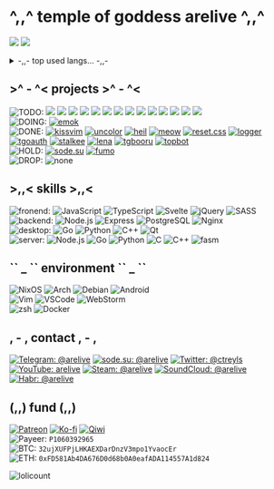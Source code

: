 # ^,,^ temple of goddess arelive ^,,^

<p align="left">
  <img src="https://user-images.githubusercontent.com/36796676/140937667-010ba253-a119-4643-b861-9b547d703302.png" />
  <img src="https://github-readme-stats.vercel.app/api?username=arebaka&theme=nightowl&show_icons=true" />
</p>
<details>
  <summary> -,,- top used langs... -,,- </summary>
  <img src="https://github-readme-stats.vercel.app/api/top-langs/?username=arebaka&theme=nightowl" />
</details>

## >^ - ^< projects >^ - ^<
![TODO: ](https://img.shields.io/badge/TODO-FFFFFF?style=flat)
  ![](https://img.shields.io/badge/-web%20components%20library-gray?style=flat-square)
  ![](https://img.shields.io/badge/-captcha%20service-gray?style=flat-square)
  ![](https://img.shields.io/badge/-platform%20of%20knowledge-gray?style=flat-square)
  ![](https://img.shields.io/badge/-cloud%20for%20media-gray?style=flat-square)
  ![](https://img.shields.io/badge/-dashbord%20for%20Telegram%20chats-gray?style=flat-square)
  ![](https://img.shields.io/badge/-image%20format%20for%20TTY%20and%20colorized%20code%20dumps-gray?style=flat-square)
  ![](https://img.shields.io/badge/-upgrade%20of%20XMPP%20protocol-gray?style=flat-square)
  ![](https://img.shields.io/badge/-URL%20shortener%20with%20useragent%20variator-gray?style=flat-square)
  ![](https://img.shields.io/badge/-web%20search%20engine%20for%20geeks-gray?style=flat-square)
  ![](https://img.shields.io/badge/-simple%20markup%20language%20for%20creating%20formatting%20text-gray?style=flat-square)
  ![](https://img.shields.io/badge/-reactive%20markup%20language-gray?style=flat-square)
  ![](https://img.shields.io/badge/-console%20web%20browser%20using%20native%20reactivity-gray?style=flat-square)
  ![](https://img.shields.io/badge/-MUD%20engine%20for%20messengers-gray?style=flat-square)
  ![](https://img.shields.io/badge/-text/code%20editor%20of%20my%20dreams-gray?style=flat-square)  
![DOING: ](https://img.shields.io/badge/DOING-FFFFFF?style=flat)
  [![emok](https://img.shields.io/badge/emok-JS-yellow?style=flat-square)](https://github.com/arebaka/emok)  
![DONE: ](https://img.shields.io/badge/DONE-FFFFFF?style=flat)
  [![kissvim](https://img.shields.io/badge/kissvim-Vim-brightgreen?style=flat-square)](https://github.com/arebaka/kissvim)
  [![uncolor](https://img.shields.io/badge/uncolor-sh-green?style=flat-square)](https://github.com/arebaka/uncolor)
  [![heil](https://img.shields.io/badge/heil-sh-green?style=flat-square)](https://github.com/arebaka/heil)
  [![meow](https://img.shields.io/badge/meow-sh-green?style=flat-square)](https://github.com/arebaka/meow)
  [![reset.css](https://img.shields.io/badge/reset.css-CSS-blueviolet?style=flat-square)](https://github.com/arebaka/reset.css)
  [![logger](https://img.shields.io/badge/logger-TS-blue?style=flat-square)](https://github.com/arebaka/logger)
  [![tgoauth](https://img.shields.io/badge/tgoauth-JS-yellow?style=flat-square)](https://github.com/arebaka/tgoauth)
  [![stalkee](https://img.shields.io/badge/stalkee-JS-yellow?style=flat-square)](https://github.com/arebaka/stalkee)
  [![lena](https://img.shields.io/badge/lena-JS-yellow?style=flat-square)](https://github.com/arebaka/lena)
  [![tgbooru](https://img.shields.io/badge/tgbooru-JS-yellow?style=flat-square)](https://github.com/arebaka/tgbooru)
  [![topbot](https://img.shields.io/badge/topbot-JS-yellow?style=flat-square)](https://github.com/arebaka/topbot)  
![HOLD: ](https://img.shields.io/badge/HOLD-FFFFFF?style=flat)
  [![sode.su](https://img.shields.io/badge/-sode.su-7D80B8?style=flat-square)](https://github.com/arebaka/sode.su)
  [![fumo](https://img.shields.io/badge/fumo-JS-yellow?style=flat-square)](https://github.com/arebaka/fumo)  
![DROP: ](https://img.shields.io/badge/DROP-FFFFFF?style=flat)
  ![none](https://img.shields.io/badge/404%20Not%20Found-black?style=flat-square)

## >,,< skills >,,<
![fronend: ](https://img.shields.io/badge/frontend-FFFFFF?style=flat)
![JavaScript](https://img.shields.io/badge/JavaScript-F7DF1E?style=flat-square&logo=javascript&logoColor=black)
![TypeScript](https://img.shields.io/badge/TypeScript-007ACC?style=flat-square&logo=typescript&logoColor=white)
![Svelte](https://img.shields.io/badge/Svelte-4A4A55?style=flat-square&logo=svelte&logoColor=FF3E00)
![jQuery](https://img.shields.io/badge/jQuery-0769AD?style=flat-square&logo=jquery&logoColor=white)
![SASS](https://img.shields.io/badge/Sass-CC6699?style=flat-square&logo=sass&logoColor=white)  
![backend: ](https://img.shields.io/badge/backend-FFFFFF?style=flat)
![Node.js](https://img.shields.io/badge/Node.js-43853D?style=flat-square&logo=node.js&logoColor=white)
![Express](https://img.shields.io/badge/Express-3D4A55?style=flat-square&logo=express&logoColor=white)
![PostgreSQL](https://img.shields.io/badge/PostgreSQL-316192?style=flat-square&logo=postgresql&logoColor=white)
![Nginx](https://img.shields.io/badge/Nginx-009900?style=flat-square&logo=sass&logoColor=white)  
![desktop: ](https://img.shields.io/badge/desktop-FFFFFF?style=flat)
![Go](https://img.shields.io/badge/Go-00ADD8?style=flat-square&logo=go&logoColor=white)
![Python](https://img.shields.io/badge/Python-14354C?style=flat-square&logo=python&logoColor=white)
![C++](https://img.shields.io/badge/C%2B%2B-00599C?style=flat-square&logo=c%2B%2B&logoColor=white)
![Qt](https://img.shields.io/badge/Qt-41C551?style=flat-square&logo=qt&logoColor=white)  
![server: ](https://img.shields.io/badge/server-FFFFFF?style=flat)
![Node.js](https://img.shields.io/badge/Node.js-43853D?style=flat-square&logo=node.js&logoColor=white)
![Go](https://img.shields.io/badge/Go-00ADD8?style=flat-square&logo=go&logoColor=white)
![Python](https://img.shields.io/badge/Python-14354C?style=flat-square&logo=python&logoColor=white)
![C](https://img.shields.io/badge/C-00599C?style=flat-square&logo=c&logoColor=white)
![C++](https://img.shields.io/badge/C%2B%2B-00599C?style=flat-square&logo=c%2B%2B&logoColor=white)
![fasm](https://img.shields.io/badge/fasm-A8BCE0?style=flat-square&logo=flat-asembler&logoColor=white)

## \`\` _ \`\` environment \`\` _ \`\`
![NixOS](https://img.shields.io/badge/NixOS-5277C3?style=flat-square&logo=nixos&logoColor=white)
![Arch](https://img.shields.io/badge/Arch-1793D1?style=flat-square&logo=arch-linux&logoColor=white)
![Debian](https://img.shields.io/badge/Debian-A80030?style=flat-square&logo=debian&logoColor=white)
![Android](https://img.shields.io/badge/Android-3DDC84?style=flat-square&logo=android&logoColor=white)  
![Vim](https://img.shields.io/badge/Vim-007f00?style=flat-square&logo=vim&logoColor=white)
![VSCode](https://img.shields.io/badge/VSCode-0066B8?style=flat-square&logo=visual-studio-code&logoColor=white)
![WebStorm](https://img.shields.io/badge/WebStorm-28b8a0?style=flat-square&logo=webstorm&logoColor=white)  
![zsh](https://img.shields.io/badge/zsh-008000?style=flat-square&logo=gnu-bash&logoColor=white)
![Docker](https://img.shields.io/badge/Docker-007bff?style=flat-square&logo=docker&logoColor=white)

## , - , contact , - ,
[![Telegram: @arelive](https://img.shields.io/badge/Telegram-2CA5E0?style=for-the-badge&logo=telegram&logoColor=white)](https://t.me/arelive)
[![sode.su: @arelive](https://img.shields.io/badge/sode.su-7D80B8?style=for-the-badge&logo=sode.su&logoColor=white)](https://sode.su/@arelive)
[![Twitter: @ctreyls](https://img.shields.io/badge/Twitter-1DA1F2?style=for-the-badge&logo=twitter&logoColor=white)](https://twitter.com/ctreyls)
[![YouTube: arelive](https://img.shields.io/badge/YouTube-FF0000?style=for-the-badge&logo=youtube&logoColor=white)](https://www.youtube.com/channel/UCo1U2_PPPjgvJCFpAiqpiYg)
[![Steam: @arelive](https://img.shields.io/badge/Steam-000000?style=for-the-badge&logo=steam&logoColor=white)](https://steamcommunity.com/id/arelive)
[![SoundCloud: @arelive](https://img.shields.io/badge/SoundCloud-FF3300?style=for-the-badge&logo=soundcloud&logoColor=white)](https://soundcloud.com/arelive)
[![Habr: @arelive](https://img.shields.io/badge/Habr-80A1B2?style=for-the-badge&logo=habr&logoColor=white)](https://habr.com/ru/users/arelive/)

## ($,,$) fund ($,,$)
[![Patreon](https://img.shields.io/badge/Patreon-F96854?style=flat&logo=patreon&logoColor=white)](https://www.patreon.com/arelive)
[![Ko-fi](https://img.shields.io/badge/Ko--fi-F16061?style=flat&logo=ko-fi&logoColor=white)](https://ko-fi.com/arelive)
[![Qiwi](https://img.shields.io/badge/QIWI-FF8C00?style=flat&loto=qiwi&logoColor=white)](https://qiwi.com/p/79300704035)  
![Payeer: ](https://img.shields.io/badge/Payeer-4F95D3?style=flat&logo=payeer&logoColor=white) `P1060392965`  
![BTC: ](https://img.shields.io/badge/BTN-000000?style=flat&logo=bitcoin&logoColor=white) `32ujXUFPjLHKAEXDarDnzV3mpo1YvaocEr`  
![ETH: ](https://img.shields.io/badge/ETH-000000?style=flat&logo=ethereum&logoColor=white) `0xFD581Ab4DA676D0d68b0A0eafADA114557A1d824`

![lolicount](https://count.getloli.com/get/@arebaka?theme=rule34)

<!--
**arebaka/arebaka** is a ✨ _special_ ✨ repository because its `README.md` (this file) appears on your GitHub profile.

Here are some ideas to get you started:

- 🔭 I’m currently working on ...
- 🌱 I’m currently learning ...
- 👯 I’m looking to collaborate on ...
- 🤔 I’m looking for help with ...
- 💬 Ask me about ...
- 📫 How to reach me: ...
- 😄 Pronouns: ...
- ⚡ Fun fact: ...
-->
